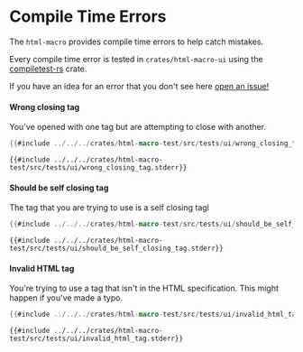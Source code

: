# Compile Time Errors

The `html-macro` provides compile time errors to help catch mistakes.

Every compile time error is tested in `crates/html-macro-ui` using the [compiletest-rs](https://github.com/laumann/compiletest-rs)
crate.

If you have an idea for an error that you don't see here [open an issue!](https://github.com/chinedufn/percy/issues/new)

#### Wrong closing tag

You've opened with one tag but are attempting to close with another.

```rust
{{#include ../../../crates/html-macro-test/src/tests/ui/wrong_closing_tag.rs}}
```

```
{{#include ../../../crates/html-macro-test/src/tests/ui/wrong_closing_tag.stderr}}
```

#### Should be self closing tag

The tag that you are trying to use is a self closing tagl

```rust
{{#include ../../../crates/html-macro-test/src/tests/ui/should_be_self_closing_tag.rs}}
```

```
{{#include ../../../crates/html-macro-test/src/tests/ui/should_be_self_closing_tag.stderr}}
```

#### Invalid HTML tag

You're trying to use a tag that isn't in the HTML specification.
This might happen if you've made a typo.

```rust
{{#include ../../../crates/html-macro-test/src/tests/ui/invalid_html_tag.rs}}
```

```
{{#include ../../../crates/html-macro-test/src/tests/ui/invalid_html_tag.stderr}}
```

